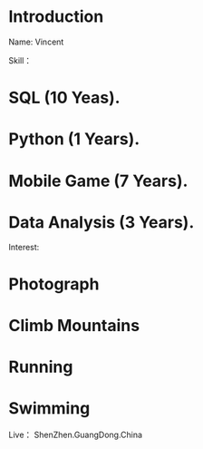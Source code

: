# Introduction
Name: Vincent

Skill：
# SQL (10 Yeas).
# Python (1 Years). 
# Mobile Game (7 Years).
# Data Analysis (3 Years).

Interest:
# Photograph 
# Climb Mountains
# Running
# Swimming

Live：
ShenZhen.GuangDong.China

